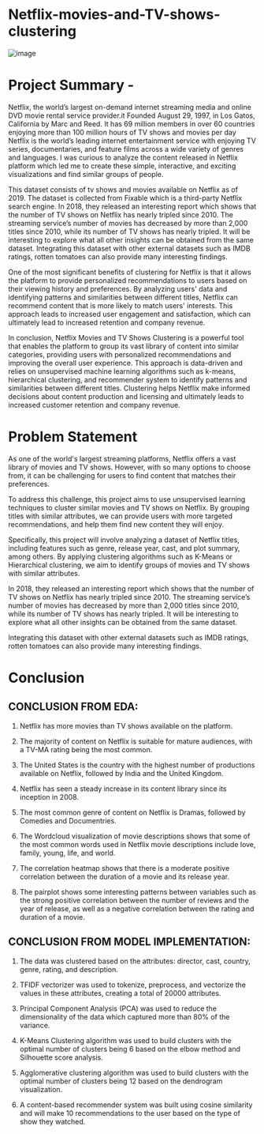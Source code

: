 
# Netflix-movies-and-TV-shows-clustering



![image](https://user-images.githubusercontent.com/115976515/227211929-23efc81b-e1a4-4bf8-95a6-fb146cea3978.png)

# Project Summary -
Netflix, the world’s largest on-demand internet streaming media and online DVD movie rental service provider.it Founded August 29, 1997, in Los Gatos, California by Marc and Reed. It has 69 million members in over 60 countries enjoying more than 100 million hours of TV shows and movies per day Netflix is the world’s leading internet entertainment service with enjoying TV series, documentaries, and feature films across a wide variety of genres and languages. I was curious to analyze the content released in Netflix platform which led me to create these simple, interactive, and exciting visualizations and find similar groups of people.

This dataset consists of tv shows and movies available on Netflix as of 2019. The dataset is collected from Fixable which is a third-party Netflix search engine. In 2018, they released an interesting report which shows that the number of TV shows on Netflix has nearly tripled since 2010. The streaming service’s number of movies has decreased by more than 2,000 titles since 2010, while its number of TV shows has nearly tripled. It will be interesting to explore what all other insights can be obtained from the same dataset. Integrating this dataset with other external datasets such as IMDB ratings, rotten tomatoes can also provide many interesting findings.

One of the most significant benefits of clustering for Netflix is that it allows the platform to provide personalized recommendations to users based on their viewing history and preferences. By analyzing users' data and identifying patterns and similarities between different titles, Netflix can recommend content that is more likely to match users' interests. This approach leads to increased user engagement and satisfaction, which can ultimately lead to increased retention and company revenue.

In conclusion, Netflix Movies and TV Shows Clustering is a powerful tool that enables the platform to group its vast library of content into similar categories, providing users with personalized recommendations and improving the overall user experience. This approach is data-driven and relies on unsupervised machine learning algorithms such as k-means, hierarchical clustering, and recommender system to identify patterns and similarities between different titles. Clustering helps Netflix make informed decisions about content production and licensing and ultimately leads to increased customer retention and company revenue.


# Problem Statement

As one of the world's largest streaming platforms, Netflix offers a vast library of movies and TV shows. However, with so many options to choose from, it can be challenging for users to find content that matches their preferences.

To address this challenge, this project aims to use unsupervised learning techniques to cluster similar movies and TV shows on Netflix. By grouping titles with similar attributes, we can provide users with more targeted recommendations, and help them find new content they will enjoy.

Specifically, this project will involve analyzing a dataset of Netflix titles, including features such as genre, release year, cast, and plot summary, among others. By applying clustering algorithms such as K-Means or Hierarchical clustering, we aim to identify groups of movies and TV shows with similar attributes.

In 2018, they released an interesting report which shows that the number of TV shows on Netflix has nearly tripled since 2010. The streaming service’s number of movies has decreased by more than 2,000 titles since 2010, while its number of TV shows has nearly tripled. It will be interesting to explore what all other insights can be obtained from the same dataset.
 
Integrating this dataset with other external datasets such as IMDB ratings, rotten tomatoes can also provide many interesting findings.


# Conclusion

## CONCLUSION FROM EDA:

1) Netflix has more movies than TV shows available on the platform.

2) The majority of content on Netflix is suitable for mature audiences, with a TV-MA rating being the most common.

3) The United States is the country with the highest number of productions available on Netflix, followed by India and the United Kingdom.

4) Netflix has seen a steady increase in its content library since its inception in 2008.

5) The most common genre of content on Netflix is Dramas, followed by Comedies and Documentries.

6) The Wordcloud visualization of movie descriptions shows that some of the most common words used in Netflix movie descriptions include love, family, young, life, and world.

7) The correlation heatmap shows that there is a moderate positive correlation between the duration of a movie and its release year.

8) The pairplot shows some interesting patterns between variables such as the strong positive correlation between the number of reviews and the year of release, as well as a negative correlation between the rating and duration of a movie.

## CONCLUSION FROM MODEL IMPLEMENTATION:

1) The data was clustered based on the attributes: director, cast, country, genre, rating, and description.

2) TFIDF vectorizer was used to tokenize, preprocess, and vectorize the values in these attributes, creating a total of 20000 attributes.

3) Principal Component Analysis (PCA) was used to reduce the dimensionality of the data which captured more than 80% of the variance.

4) K-Means Clustering algorithm was used to build clusters with the optimal number of clusters being 6 based on the elbow method and Silhouette score analysis.

5) Agglomerative clustering algorithm was used to build clusters with the optimal number of clusters being 12 based on the dendrogram visualization.

6) A content-based recommender system was built using cosine similarity and will make 10 recommendations to the user based on the type of show they watched.
